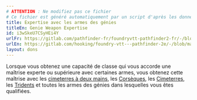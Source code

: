```yaml
---
# ATTENTION : Ne modifiez pas ce fichier
# Ce fichier est généré automatiquement par un script d'après les données du module Foundry VTT officiel et de sa traduction
title: Expertise avec les armes des génies
titleEn: Genie Weapon Expertise
id: i3wSkeU7CSyHEi4Y
urlFr: https://gitlab.com/pathfinder-fr/foundryvtt-pathfinder2-fr/-/blob/master/data/feats/i3wSkeU7CSyHEi4Y.htm
urlEn: https://gitlab.com/hooking/foundry-vtt---pathfinder-2e/-/blob/master/packs/data/feats.db/genie-weapon-expertise.json
layout: dons
---
```

Lorsque vous obtenez une capacité de classe qui vous accorde une maîtrise experte ou supérieure avec certaines armes, vous obtenez cette maîtrise avec les [cimeterres à deux mains](../équipements/cimeterre-à-deux-mains.md), les [Corsèques](../équipements/corsèque.md), les [Cimeterres](../équipements/cimeterre.md), les [Tridents](../équipements/trident.md) et toutes les armes des génies dans lesquelles vous êtes qualifiées.

